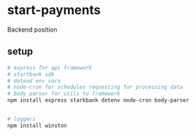 # start-payments

Backend position

## setup

```bash
# express for api framework
# startbank sdk
# dotend env vars
# node-cron for schedules requesting for processing data
# body parser for utils to framework
npm install express starkbank dotenv node-cron body-parser


# loggers
npm install winston
```
